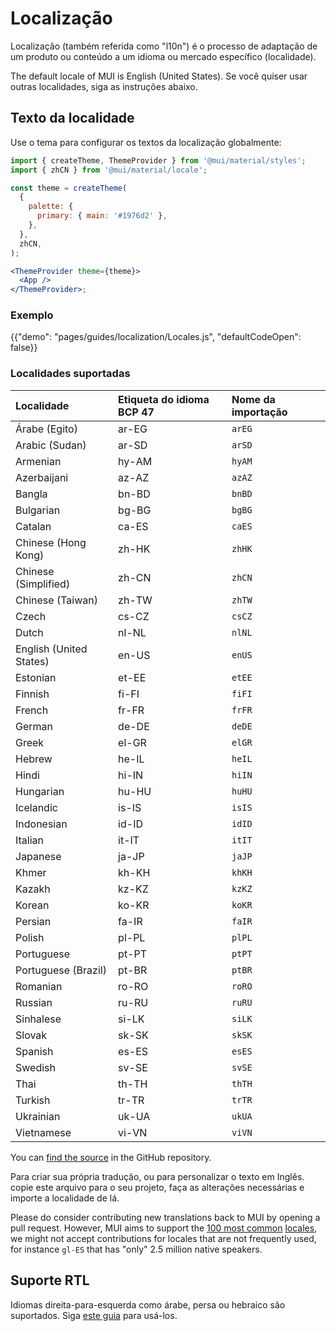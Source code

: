 # Localização

<p class="description">Localização (também referida como "l10n") é o processo de adaptação de um produto ou conteúdo a um idioma ou mercado específico (localidade).</p>

The default locale of MUI is English (United States). Se você quiser usar outras localidades, siga as instruções abaixo.

## Texto da localidade

Use o tema para configurar os textos da localização globalmente:

```jsx
import { createTheme, ThemeProvider } from '@mui/material/styles';
import { zhCN } from '@mui/material/locale';

const theme = createTheme(
  {
    palette: {
      primary: { main: '#1976d2' },
    },
  },
  zhCN,
);

<ThemeProvider theme={theme}>
  <App />
</ThemeProvider>;
```

### Exemplo

{{"demo": "pages/guides/localization/Locales.js", "defaultCodeOpen": false}}

### Localidades suportadas

| Localidade              | Etiqueta do idioma BCP 47 | Nome da importação |
|:----------------------- |:------------------------- |:------------------ |
| Árabe (Egito)           | ar-EG                     | `arEG`             |
| Arabic (Sudan)          | ar-SD                     | `arSD`             |
| Armenian                | hy-AM                     | `hyAM`             |
| Azerbaijani             | az-AZ                     | `azAZ`             |
| Bangla                  | bn-BD                     | `bnBD`             |
| Bulgarian               | bg-BG                     | `bgBG`             |
| Catalan                 | ca-ES                     | `caES`             |
| Chinese (Hong Kong)     | zh-HK                     | `zhHK`             |
| Chinese (Simplified)    | zh-CN                     | `zhCN`             |
| Chinese (Taiwan)        | zh-TW                     | `zhTW`             |
| Czech                   | cs-CZ                     | `csCZ`             |
| Dutch                   | nl-NL                     | `nlNL`             |
| English (United States) | en-US                     | `enUS`             |
| Estonian                | et-EE                     | `etEE`             |
| Finnish                 | fi-FI                     | `fiFI`             |
| French                  | fr-FR                     | `frFR`             |
| German                  | de-DE                     | `deDE`             |
| Greek                   | el-GR                     | `elGR`             |
| Hebrew                  | he-IL                     | `heIL`             |
| Hindi                   | hi-IN                     | `hiIN`             |
| Hungarian               | hu-HU                     | `huHU`             |
| Icelandic               | is-IS                     | `isIS`             |
| Indonesian              | id-ID                     | `idID`             |
| Italian                 | it-IT                     | `itIT`             |
| Japanese                | ja-JP                     | `jaJP`             |
| Khmer                   | kh-KH                     | `khKH`             |
| Kazakh                  | kz-KZ                     | `kzKZ`             |
| Korean                  | ko-KR                     | `koKR`             |
| Persian                 | fa-IR                     | `faIR`             |
| Polish                  | pl-PL                     | `plPL`             |
| Portuguese              | pt-PT                     | `ptPT`             |
| Portuguese (Brazil)     | pt-BR                     | `ptBR`             |
| Romanian                | ro-RO                     | `roRO`             |
| Russian                 | ru-RU                     | `ruRU`             |
| Sinhalese               | si-LK                     | `siLK`             |
| Slovak                  | sk-SK                     | `skSK`             |
| Spanish                 | es-ES                     | `esES`             |
| Swedish                 | sv-SE                     | `svSE`             |
| Thai                    | th-TH                     | `thTH`             |
| Turkish                 | tr-TR                     | `trTR`             |
| Ukrainian               | uk-UA                     | `ukUA`             |
| Vietnamese              | vi-VN                     | `viVN`             |

<!-- #default-branch-switch -->

You can [find the source](https://github.com/mui-org/material-ui/blob/master/packages/mui-material/src/locale/index.ts) in the GitHub repository.

Para criar sua própria tradução, ou para personalizar o texto em Inglês. copie este arquivo para o seu projeto, faça as alterações necessárias e importe a localidade de lá.

Please do consider contributing new translations back to MUI by opening a pull request. However, MUI aims to support the [100 most common](https://en.wikipedia.org/wiki/List_of_languages_by_number_of_native_speakers) [locales](https://www.ethnologue.com/guides/ethnologue200), we might not accept contributions for locales that are not frequently used, for instance `gl-ES` that has "only" 2.5 million native speakers.

## Suporte RTL

Idiomas direita-para-esquerda como árabe, persa ou hebraico são suportados. Siga [este guia](/guides/right-to-left/) para usá-los.
